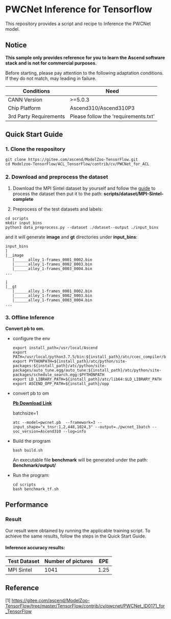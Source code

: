 

# PWCNet Inference for Tensorflow 

This repository provides a script and recipe to Inference the PWCNet model.

## Notice
**This sample only provides reference for you to learn the Ascend software stack and is not for commercial purposes.**

Before starting, please pay attention to the following adaptation conditions. If they do not match, may leading in failure.

| Conditions | Need |
| --- | --- |
| CANN Version | >=5.0.3 |
| Chip Platform| Ascend310/Ascend310P3 |
| 3rd Party Requirements| Please follow the 'requirements.txt' |

## Quick Start Guide

### 1. Clone the respository

```shell
git clone https://gitee.com/ascend/ModelZoo-TensorFlow.git
cd Modelzoo-TensorFlow/ACL_TensorFlow/contrib/cv/PWCNet_for_ACL
```

### 2. Download and preprocess the dataset

1. Download the  MPI Sintel dataset by yourself and follow the [guide](https://github.com/philferriere/tfoptflow) to process the dataset then put it to the path: **scripts/dataset/MPI-Sintel-complete**

2. Preprocess of the test datasets and labels:
```
cd scripts
mkdir input_bins
python3 data_preprocess.py --dataset ./dataset--output ./input_bins
```
and it will generate **image** and **gt** directories under **input_bins**:
```
input_bins
|
|__image
   |______alley_1-frames_0001_0002.bin
   |______alley_1-frames_0002_0003.bin
   |______alley_1-frames_0003_0004.bin
...

|
|__gt
   |______alley_1-frames_0001_0002.bin
   |______alley_1-frames_0002_0003.bin
   |______alley_1-frames_0003_0004.bin
...

```

### 3. Offline Inference

**Convert pb to om.**

- configure the env

  ```
  export install_path=/usr/local/Ascend
  export PATH=/usr/local/python3.7.5/bin:${install_path}/atc/ccec_compiler/bin:${install_path}/atc/bin:$PATH
  export PYTHONPATH=${install_path}/atc/python/site-packages:${install_path}/atc/python/site-packages/auto_tune.egg/auto_tune:${install_path}/atc/python/site-packages/schedule_search.egg:$PYTHONPATH
  export LD_LIBRARY_PATH=${install_path}/atc/lib64:$LD_LIBRARY_PATH
  export ASCEND_OPP_PATH=${install_path}/opp
  ```

- convert pb to om
  
  [**Pb Download Link**](https://obs-9be7.obs.cn-east-2.myhuaweicloud.com/006_train_backup/PWCNet_tf_wosaisai/offline_infer/pwcnet.pb)

  batchsize=1

  ```
  atc --model=pwcnet.pb  --framework=3 --input_shape="x_tnsr:1,2,448,1024,3" --output=./pwcnet_1batch --soc_version=Ascend310 --log=info
  ```

- Build the program

  ```
  bash build.sh
  ```
  An executable file **benchmark** will be generated under the path: **Benchmark/output/**

- Run the program:

  ```
  cd scripts
  bash benchmark_tf.sh
  ```



## Performance

### Result

Our result were obtained by running the applicable training script. To achieve the same results, follow the steps in the Quick Start Guide.

#### Inference accuracy results:

| Test Dataset | Number of pictures | EPE |
|--------------|-------------------|-------------------|
| MPI Sintel          | 1041             | 1.25             |

## Reference
[1] https://gitee.com/ascend/ModelZoo-TensorFlow/tree/master/TensorFlow/contrib/cv/pwcnet/PWCNet_ID0171_for_TensorFlow
